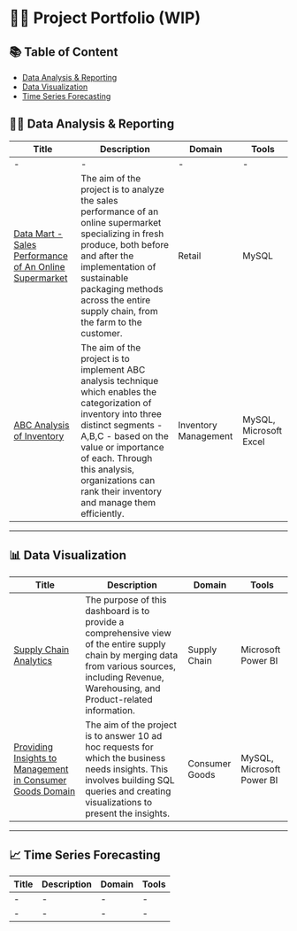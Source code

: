 # 👩‍💻 Project Portfolio (WIP)

## 📚 Table of Content
* [Data Analysis & Reporting](#-data-analysis--reporting)
* [Data Visualization](#-data-visualization)
* [Time Series Forecasting](#-time-series-forecasting)

## 👩‍💻 Data Analysis & Reporting
|Title   |Description          |Domain       |Tools
| ------------- | ------------- |  ------------- |  ------------- |
|-  | -  |- | -  |
|[Data Mart - Sales Performance of An Online Supermarket](https://github.com/ritusantra/SQL-Projects/tree/main/Data%20Mart)  |The aim of the project is to analyze the sales performance of an online supermarket specializing in fresh produce, both before and after the implementation of sustainable packaging methods across the entire supply chain, from the farm to the customer.  | Retail  | MySQL  |
|[ABC Analysis of Inventory](https://github.com/ritusantra/SQL-Projects/tree/main/ABC_Analysis)  |The aim of the project is to implement ABC analysis technique which enables the categorization of inventory into three distinct segments - A,B,C - based on the value or importance of each. Through this analysis, organizations can rank their inventory and manage them efficiently.  |Inventory Management | MySQL, Microsoft Excel  |

***

## 📊 Data Visualization
|Title   |Description          |Domain       |Tools
| ------------- | ------------- |  ------------- |  ------------- |
|[Supply Chain Analytics](https://github.com/ritusantra/Power-BI-Projects/tree/main/Supply%20Chain%20Analytics)    | The purpose of this dashboard is to provide a comprehensive view of the entire supply chain by merging data from various sources, including Revenue, Warehousing, and Product-related information. | Supply Chain | Microsoft Power BI |
|[Providing Insights to Management in Consumer Goods Domain](https://github.com/ritusantra/SQL-Projects/tree/main/Provide%20Insights%20to%20Management%20in%20Consumer%20Goods%20Domain)  |The aim of the project is to answer 10 ad hoc requests for which the business needs insights. This involves building SQL queries and creating visualizations to present the insights.  |Consumer Goods  |MySQL, Microsoft Power BI |

***

## 📈 Time Series Forecasting
|Title   |Description          |Domain       |Tools
| ------------- | ------------- |  ------------- |  ------------- |
|-  | -  |- | -  |
|-  | -  |- | -  |


